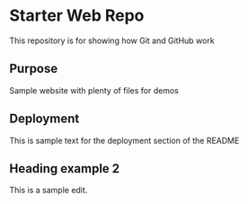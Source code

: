 # Starter Web Repo

This repository is for showing how Git and GitHub work

## Purpose

Sample website with plenty of files for demos

## Deployment

This is sample text for the deployment section of the README

## Heading example 2

This is a sample edit.